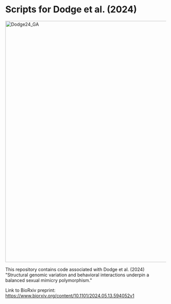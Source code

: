 # Scripts for Dodge et al. (2024)
<img width="753" alt="Dodge24_GA" src="https://github.com/user-attachments/assets/ebf6b898-56df-4d90-8879-2fb7baea17fc">

This repository contains code associated with Dodge et al. (2024) "Structural genomic variation and behavioral interactions underpin a balanced sexual mimicry polymorphism."

Link to BioRxiv preprint: https://www.biorxiv.org/content/10.1101/2024.05.13.594052v1
